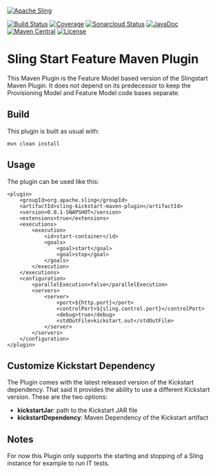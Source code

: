 [![Apache Sling](https://sling.apache.org/res/logos/sling.png)](https://sling.apache.org)

&#32;[![Build Status](https://ci-builds.apache.org/job/Sling/job/modules/job/sling-kickstart-maven-plugin/job/master/badge/icon)](https://ci-builds.apache.org/job/Sling/job/modules/job/sling-kickstart-maven-plugin/job/master/)&#32;[![Coverage](https://sonarcloud.io/api/project_badges/measure?project=apache_sling-kickstart-maven-plugin&metric=coverage)](https://sonarcloud.io/dashboard?id=apache_sling-kickstart-maven-plugin)&#32;[![Sonarcloud Status](https://sonarcloud.io/api/project_badges/measure?project=apache_sling-kickstart-maven-plugin&metric=alert_status)](https://sonarcloud.io/dashboard?id=apache_sling-kickstart-maven-plugin)&#32;[![JavaDoc](https://www.javadoc.io/badge/org.apache.sling/sling-kickstart-maven-plugin.svg)](https://www.javadoc.io/doc/org.apache.sling/kickstart-maven-plugin)&#32;[![Maven Central](https://maven-badges.herokuapp.com/maven-central/org.apache.sling/sling-kickstart-maven-plugin/badge.svg)](https://search.maven.org/#search%7Cga%7C1%7Cg%3A%22org.apache.sling%22%20a%3A%22sling-kickstart-maven-plugin%22) [![License](https://img.shields.io/badge/License-Apache%202.0-blue.svg)](https://www.apache.org/licenses/LICENSE-2.0)

# Sling Start Feature Maven Plugin

This Maven Plugin is the Feature Model based version of the Slingstart
Maven Plugin. It does not depend on its predecessor to keep the Provisioning Model
and Feature Model code bases separate.

## Build

This plugin is built as usual with:
```
mvn clean install
```

## Usage

The plugin can be used like this:
```
<plugin>
    <groupId>org.apache.sling</groupId>
    <artifactId>sling-kickstart-maven-plugin</artifactId>
    <version>0.0.1-SNAPSHOT</version>
    <extensions>true</extensions>
    <executions>
        <execution>
            <id>start-container</id>
            <goals>
                <goal>start</goal>
                <goal>stop</goal>
            </goals>
        </execution>
    </executions>
    <configuration>
        <parallelExecution>false</parallelExecution>
        <servers>
            <server>
                <port>${http.port}</port>
                <controlPort>${sling.control.port}</controlPort>
                <debug>true</debug>
                <stdOutFile>kickstart.out</stdOutFile>
            </server>
        </servers>
    </configuration>
</plugin>
```

## Customize Kickstart Dependency

The Plugin comes with the latest released version of the Kickstart dependency.
That said it provides the ability to use a different Kickstart version. These
are the two options:

* **kickstartJar**: path to the Kickstart JAR file
* **kickstartDependency**: Maven Dependency of the Kickstart artifact

## Notes

For now this Plugin only supports the starting and stopping of a Sling
instance for example to run IT tests.
